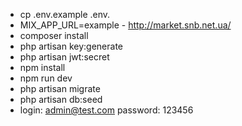 - cp .env.example .env.
- MIX_APP_URL=example - http://market.snb.net.ua/
- composer install
- php artisan key:generate
- php artisan jwt:secret
- npm install
- npm run dev
- php artisan migrate
- php artisan db:seed
- login: admin@test.com password: 123456